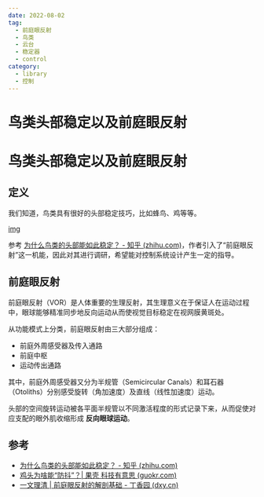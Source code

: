```yaml
---
date: 2022-08-02
tag:
  - 前庭眼反射
  - 鸟类
  - 云台
  - 稳定器
  - control
category:
  - library
  - 控制
---
```


# 鸟类头部稳定以及前庭眼反射

# 鸟类头部稳定以及前庭眼反射


## 定义

我们知道，鸟类具有很好的头部稳定技巧，比如蜂鸟、鸡等等。

[img](./assets/Ep_rURZWpY_vNXKWS_l_PxHpCCFdp-d-LRzcoCd1wt2QAQAAKgEAAEdJ.gif)

参考 [为什么鸟类的头部能如此稳定？ - 知乎 (zhihu.com)](https://www.zhihu.com/question/21012556)，作者引入了“前庭眼反射”这一机能，因此对其进行调研，希望能对控制系统设计产生一定的指导。

## 前庭眼反射

前庭眼反射（VOR）是人体重要的生理反射，其生理意义在于保证人在运动过程中，眼球能够精准同步地反向运动从而使视觉目标稳定在视网膜黄斑处。

从功能模式上分类，前庭眼反射由三大部分组成：

- 前庭外周感受器及传入通路
- 前庭中枢
- 运动传出通路

其中，前庭外周感受器又分为半规管（Semicircular Canals）和耳石器 （Otoliths）分别感受旋转（角加速度）及直线（线性加速度）运动。

头部的空间旋转运动被各平面半规管以不同激活程度的形式记录下来，从而促使对应支配的眼外肌收缩形成 **反向眼球运动**。






## 参考

- [为什么鸟类的头部能如此稳定？ - 知乎 (zhihu.com)](https://www.zhihu.com/question/21012556)
- [鸡头为啥能“防抖”？| 果壳 科技有意思 (guokr.com)](https://www.guokr.com/article/441322/)
- [一文理清 | 前庭眼反射的解剖基础 - 丁香园 (dxy.cn)](http://neuro.dxy.cn/article/581415)
